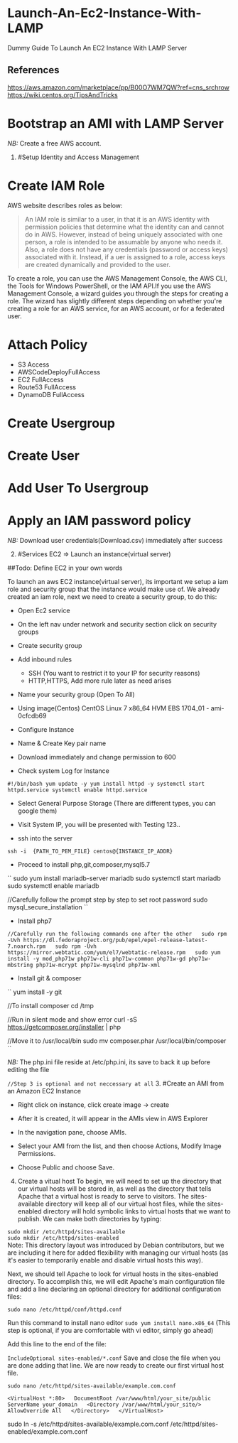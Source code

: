 # Launch-An-Ec2-Instance-With-LAMP
Dummy Guide To Launch An EC2 Instance With LAMP Server

## References
https://aws.amazon.com/marketplace/pp/B00O7WM7QW?ref=cns_srchrow  
https://wiki.centos.org/TipsAndTricks

Bootstrap an AMI with LAMP Server
=================================

*NB:* Create a free AWS account.

1. #Setup Identity and Access Management

Create IAM Role
===============

AWS website describes roles as below:

>An IAM role is similar to a user, in that it is an AWS identity with permission policies that determine what the identity can and cannot do in AWS. However, instead of being uniquely associated with one person, a role is intended to be assumable by anyone who needs it. Also, a role does not have any credentials (password or access keys) associated with it. Instead, if a uer is assigned to a role, access keys are created dynamically and provided to the user.

To create a role, you can use the AWS Management Console, the AWS CLI, the Tools for Windows PowerShell, or the IAM API.If you use the AWS Management Console, a wizard guides you through the steps for creating a role. The wizard has slightly different steps depending on whether you're creating a role for an AWS service, for an AWS account, or for a federated user.

Attach Policy
=============

- S3 Access
- AWSCodeDeployFullAccess
- EC2 FullAccess
- Route53 FullAccess
- DynamoDB FullAccess


Create Usergroup
================

Create User
===========

Add User To Usergroup
=====================

Apply an IAM password policy
============================


*NB:* Download user credentials(Download.csv) immediately after success

2. #Services EC2 => Launch an instance(virtual server)

##Todo: Define EC2 in your own words

To launch an aws EC2 instance(virtual server), its important we setup a iam role and security group that the instance would make use of. We already created an iam role, next we need to create a security group, to do this:

- Open Ec2 service
- On the left nav under network and security section click on security groups
- Create security group
- Add inbound rules
  - SSH (You want to restrict it to your IP for security reasons)
  - HTTP,HTTPS, Add more rule later as need arises
- Name your security group (Open To All)

- Using image(Centos) CentOS Linux 7 x86_64 HVM EBS 1704_01 - ami-0cfcdb69

- Configure Instance

- Name & Create Key pair name

- Download immediately and change permission to 600 

- Check system Log for Instance

``
#!/bin/bash
yum update -y
yum install httpd -y
systemctl start httpd.service
systemctl enable httpd.service
``

- Select General Purpose Storage (There are different types, you can google them)

- Visit System IP, you will be presented with Testing 123..

- ssh into the server

``
ssh -i  {PATH_TO_PEM_FILE} centos@{INSTANCE_IP_ADDR}
``

- Proceed to install php,git,composer,mysql5.7

``
sudo yum install mariadb-server mariadb
sudo systemctl start mariadb
sudo systemctl enable mariadb

//Carefully follow the prompt step by step to set root password
sudo mysql_secure_installation
``

- Install php7

``
//Carefully run the following commands one after the other  
sudo rpm -Uvh https://dl.fedoraproject.org/pub/epel/epel-release-latest-7.noarch.rpm  
sudo rpm -Uvh https://mirror.webtatic.com/yum/el7/webtatic-release.rpm  
sudo yum install -y mod_php71w php71w-cli php71w-common php71w-gd php71w-mbstring php71w-mcrypt php71w-mysqlnd php71w-xml  
``
- Install git & composer

``
yum install -y git

//To install composer
cd /tmp

//Run in silent mode and show error
curl -sS https://getcomposer.org/installer | php

//Move it to /usr/local/bin
sudo mv composer.phar /usr/local/bin/composer
``

*NB:* The php.ini file reside at /etc/php.ini, its save to back it up before editing the file


`//Step 3 is optional and not neccessary at all`
3. #Create an AMI from an Amazon EC2 Instance

- Right click on instance, click create image -> create

- After it is created, it will appear in the AMIs view in AWS Explorer

- In the navigation pane, choose AMIs.

- Select your AMI from the list, and then choose Actions, Modify Image Permissions.

- Choose Public and choose Save.

4. Create a vitual host
To begin, we will need to set up the directory that our virtual hosts will be stored in, as well as the directory that tells Apache that a virtual host is ready to serve to visitors. The sites-available directory will keep all of our virtual host files, while the sites-enabled directory will hold symbolic links to virtual hosts that we want to publish. We can make both directories by typing:

`sudo mkdir /etc/httpd/sites-available`  
`sudo mkdir /etc/httpd/sites-enabled`  
Note: This directory layout was introduced by Debian contributors, but we are including it here for added flexibility with managing our virtual hosts (as it's easier to temporarily enable and disable virtual hosts this way).

Next, we should tell Apache to look for virtual hosts in the sites-enabled directory. To accomplish this, we will edit Apache's main configuration file and add a line declaring an optional directory for additional configuration files:

`sudo nano /etc/httpd/conf/httpd.conf`

Run this command to install nano editor `sudo yum install nano.x86_64` (This step is optional, if you are comfortable with vi editor, simply go ahead)  

Add this line to the end of the file:

`IncludeOptional sites-enabled/*.conf`
Save and close the file when you are done adding that line. We are now ready to create our first virtual host file.

`sudo nano /etc/httpd/sites-available/example.com.conf`

``<VirtualHost *:80>  
    DocumentRoot /var/www/html/your_site/public  
    ServerName your_domain  
    <Directory /var/www/html/your_site/>  
        AllowOverride All  
    </Directory>  
</VirtualHost>  
``


sudo ln -s /etc/httpd/sites-available/example.com.conf /etc/httpd/sites-enabled/example.com.conf



